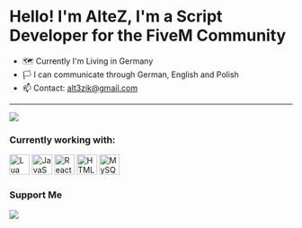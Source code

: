 Hello! I'm AlteZ, I'm a Script Developer for the FiveM Community
====================================================================================================================================

* 🗺️ Currently I'm Living in Germany
* 🏳️ I can communicate through German, English and Polish
* 📫 Contact: [alt3zik@gmail.com](mailto:alt3zik@gmail.com)
-----------------------------------------------------------------

<p align = 'left'>
  <img
    src="https://github-readme-stats.vercel.app/api/top-langs/?username=altezik&layout=compact&theme=github_dark&hide_border=true"
  />
</p>

### Currently working with:

<p align="left">
<a href="https://www.lua.org/docs.html" target="_blank" rel="noreferrer"><img src="https://upload.wikimedia.org/wikipedia/commons/thumb/c/cf/Lua-Logo.svg/1200px-Lua-Logo.svg.png" width="36" height="36" alt="Lua" /></a>
<a href="https://developer.mozilla.org/en-US/docs/Web/JavaScript" target="_blank" rel="noreferrer"><img src="https://raw.githubusercontent.com/danielcranney/readme-generator/main/public/icons/skills/javascript-colored.svg" width="36" height="36" alt="JavaScript" /></a>
<a href="https://reactjs.org/" target="_blank" rel="noreferrer"><img src="https://raw.githubusercontent.com/danielcranney/readme-generator/main/public/icons/skills/react-colored.svg" width="36" height="36" alt="React" /></a>
<a href="https://developer.mozilla.org/en-US/docs/Glossary/HTML5" target="_blank" rel="noreferrer"><img src="https://raw.githubusercontent.com/danielcranney/readme-generator/main/public/icons/skills/html5-colored.svg" width="36" height="36" alt="HTML5" /></a>
<a href="https://www.mysql.com/" target="_blank" rel="noreferrer"><img src="https://raw.githubusercontent.com/danielcranney/readme-generator/main/public/icons/skills/mysql-colored.svg" width="36" height="36" alt="MySQL" /></a>
</p>

### Support Me

<p align="left>
  <a href="https://ko-fi.com/altezik"><img src="https://ko-fi.com/img/githubbutton_sm.svg"/></a>
</p>
